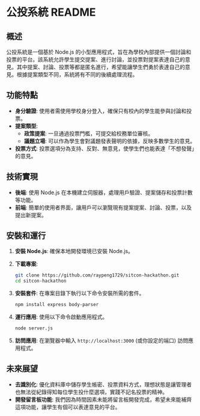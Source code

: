 # 公投系統 README

## 概述

公投系統是一個基於 Node.js 的小型應用程式，旨在為學校內部提供一個討論和投票的平台。該系統允許學生提交提案、進行討論，並投票對提案表達自己的意見。其中提案、討論、投票等都是匿名進行，希望能讓學生們勇於表達自己的意見。根據提案類型不同，系統將有不同的後續處理流程。

## 功能特點

- **身分驗證**: 使用者需使用學校身分登入，確保只有校內的學生能參與討論和投票。
- **提案類型**:
  - **政策提案**: 一旦通過投票門檻，可提交給校務單位審核。
  - **議題立場**: 可以作為學生會對議題發表聲明的依據，反映多數學生的意見。
- **投票方式**: 投票選項分為支持、反對、無意見，使學生們也能表達「不想發聲」的意見。

## 技術實現

- **後端**: 使用 Node.js 在本機建立伺服器，處理用戶驗證、提案儲存和投票計數等功能。
- **前端**: 簡單的使用者界面，讓用戶可以瀏覽現有提案提案、討論、投票，以及提出新提案。

## 安裝和運行

1. **安裝 Node.js**: 確保本地開發環境已安裝 Node.js。
   
2. **下載專案**: 

   ```bash
   git clone https://github.com/raypeng1729/sitcon-hackathon.git
   cd sitcon-hackathon
   ```

3. **安裝套件**: 在專案目錄下執行以下命令安裝所需的套件。

   ```bash
   npm install express body-parser
   ```
   
4. **運行應用**: 使用以下命令啟動應用程式。

   ```bash
   node server.js
   ```

5. **訪問應用**: 在瀏覽器中輸入 `http://localhost:3000` (或你設定的端口) 訪問應用程式。

## 未來展望

- **去識別化**: 優化資料庫中儲存學生帳密、投票資料方式，理想狀態是讓管理者也無法從紀錄得知每位學生投什麼選項，實踐不記名投票的精神。
- **開發留言板功能**: 我們因為時間因素未能將留言板開發完成，希望未來能補齊這項功能，讓學生有個可以表達意見的平台。
